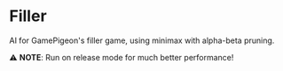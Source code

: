 # Filler
AI for GamePigeon's filler game, using minimax with alpha-beta pruning.

:warning: **NOTE**: Run on release mode for much better performance!